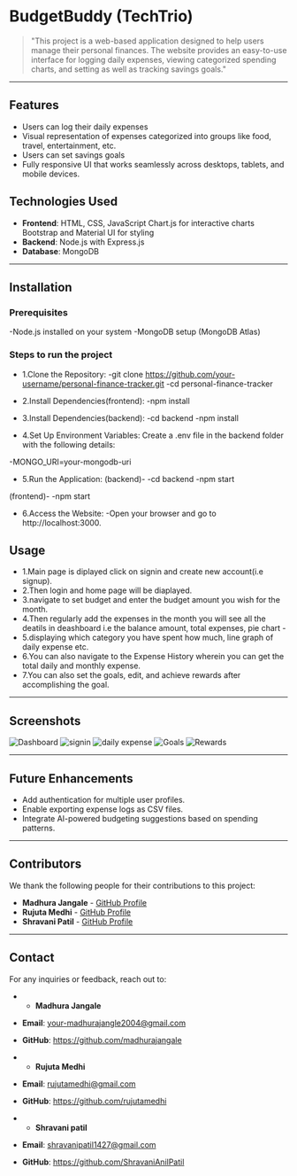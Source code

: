 

# BudgetBuddy (TechTrio)

> "This project is a web-based application designed to help users manage their personal finances. The website provides an easy-to-use interface for logging daily expenses, viewing categorized spending charts, and setting as well as tracking savings goals."

---

## Features

- Users can log their daily expenses
- Visual representation of expenses categorized into groups like food, travel, entertainment, etc.
- Users can set savings goals
- Fully responsive UI that works seamlessly across desktops, tablets, and mobile devices.

## Technologies Used

- **Frontend**: HTML, CSS, JavaScript
Chart.js for interactive charts
Bootstrap and Material UI for styling
- **Backend**: Node.js with Express.js
- **Database**: MongoDB

---

## Installation

### Prerequisites
-Node.js installed on your system
-MongoDB setup (MongoDB Atlas)

### Steps to run the project
- 1.Clone the Repository: 
-git clone https://github.com/your-username/personal-finance-tracker.git
-cd personal-finance-tracker

- 2.Install Dependencies(frontend):
-npm install 

- 3.Install Dependencies(backend):
-cd backend
-npm install 

- 4.Set Up Environment Variables:
Create a .env file in the backend folder with the following details:

-MONGO_URI=your-mongodb-uri

- 5.Run the Application:
(backend)-
-cd backend
-npm start

(frontend)-
-npm start

- 6.Access the Website:
-Open your browser and go to http://localhost:3000.


## Usage

- 1.Main page is diplayed click on signin and create new account(i.e signup).
- 2.Then login and home page will be diaplayed.
- 3.navigate to set budget and enter the budget amount you wish for the month.
- 4.Then regularly add the expenses in the month you will see all the deatils in deashboard i.e the balance amount, total expenses, pie chart - 
- 5.displaying which category you have spent how much, line graph of daily expense etc.
- 6.You can also navigate to the Expense History wherein you can get the total daily and monthly expense.
- 7.You can also set the goals, edit, and achieve rewards after accomplishing the goal.


---

## Screenshots

![Dashboard](https://github.com/user-attachments/assets/6e097f9a-7e39-4a65-bca9-20c7c6116a34)
![signin](https://github.com/user-attachments/assets/17cb3b30-40e0-4966-95a0-b94b33ad8142)
![daily expense](https://github.com/user-attachments/assets/466592c0-fadf-4bf4-8dd4-bd24008e860b)
![Goals](https://github.com/user-attachments/assets/e625d02b-4fe2-4d3c-86ed-ae229345af7d)
![Rewards](https://github.com/user-attachments/assets/2b274289-39ea-4b76-a8e3-adb098453b2a)


---

## Future Enhancements
- Add authentication for multiple user profiles.
- Enable exporting expense logs as CSV files.
- Integrate AI-powered budgeting suggestions based on spending patterns.

---

## Contributors

We thank the following people for their contributions to this project:

- **Madhura Jangale** - [GitHub Profile](https://github.com/madhurajangale)
- **Rujuta Medhi** - [GitHub Profile](https://github.com/rujutamedhi)
- **Shravani Patil** - [GitHub Profile](https://github.com/ShravaniAnilPatil)

---

## Contact

For any inquiries or feedback, reach out to:

- - **Madhura Jangale**
- **Email**: your-madhurajangle2004@gmail.com
- **GitHub**: https://github.com/madhurajangale

- - **Rujuta Medhi**
- **Email**: rujutamedhi@gmail.com
- **GitHub**: https://github.com/rujutamedhi

- - **Shravani patil**
- **Email**: shravanipatil1427@gmail.com
- **GitHub**: https://github.com/ShravaniAnilPatil
